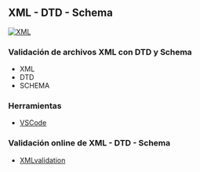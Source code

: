 ## XML - DTD - Schema
[![XML](https://img.shields.io/badge/XML-005A9C?style=for-the-badge&logo=W3C&logoColor=white&labelColor=101010)](https://github.com/Alberto-mt/XML)

### Validación de archivos XML con DTD y Schema
 - XML 
 - DTD
 - SCHEMA

### Herramientas
- [VSCode](https://code.visualstudio.com/)

### Validación online de XML - DTD - Schema
- [XMLvalidation](https://www.xmlvalidation.com/)
